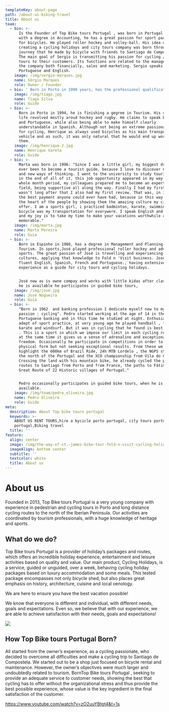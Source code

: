 ```yaml
---
templateKey: about-page
path: /about-us-biking-travel
title: About us
team:
  - bio: >-
      Is the Founder of Top Bike tours Portugal , was born in Portugal in 1981,
      with a degree in Accounting, he has a great passion for sport particularly
      for bicycles. He played roller hockey and volley-ball. His idea of
      creating a cycling holidays and city tours company was born through a
      journey that he made by bicycle with friends to Santiago de Compostela.
      The main goal of Sergio is transmitting his passion for cycling / city
      tours to their customers. Its functions are related to the management of
      the company both financially, sales and marketing. Sergio speaks
      Portuguese and English.
    image: /img/sergio-marques.jpg
    name: Sérgio Marques
    role: Owner / Founder
  - bio: ' Born in Porto in 1990 years, has the professional qualification in Tourism and a degree in Tourism. In sports, Tiago practiced swimming, skymming and was part of the scouts, gaining a great passion for adventure sports, outdoors and hiking. Tiago speaks fluent English, Portuguese and some French and Spanish, has experience as a guide for city tours and cycling holidays.'
    image: /img/tiago.jpg
    name: Tiago Silva
    role: Guide
  - bio: >-
      Born in Porto in 1994, he is finishing a gegree in Tourism. His sports
      life revolved mostly aroud hockey and rugby. He claims to speak English
      and Portuguese, while also being able to make himself clearly
      understandable in Spanish. Although not being an extreme passionate person
      for cycling, Henrique as always used bicycles as his main transportation
      vehicle and as such, it was only natural that he would end up working with
      them.
    image: /img/henrique-2.jpg
    name: Henrique Vareta
    role: Guide
  - bio: >-
      Marta was born in 1996: "Since I was a little girl, my biggest dream has
      ever been to become a tourist guide, because I love to discover new people
      and new ways of thinking. I went to the university to study tourism and,
      in the end of all of it, this job opportunity appeared in my way. During a
      whole month period, my colleagues prepared me to become an expert in this
      field, being supportive all along the way. Finally I had my first tour. It
      wasn’t long after that I also had my first review. That was, in itself,
      the best payment anyone could ever have had, because in this way i touched
      the heart of the people by showing them the amazing culture my city has to
      offer. I am a sports girl, i practiced badminton, karate, swimming and the
      bicycle was my transportation for everywere. I speak English and Spanish,
      and my joy is to take my time to make your vacations worthwhile and
      memorable."
    image: /img/marta.jpg
    name: Marta Pereira
    role: Guia
  - bio: >-
      Born in Espinho in 1988, has a degree in Management and Planning in
      Tourism. In sports,José played professional roller hockey and adventure
      sports. The great passion of José is travelling and experiencing different
      cultures, applying that knowledge to Fold n 'Visit business. José speaks
      fluent English, Spanish, French and Portuguese., having extensive
      experience as a guide for city tours and cycling holidays.


      José now as is owne compay and works with little kidas after classes. When
      he is available he participates in guided bike tours,
    image: /img/josé.jpg
    name: José Nogueira
    role: Guia
  - bio: >-
      "Born in 1962  and banking profession I dedicate myself now to my old
      passion : cycling". Pedro started working at the age of 14 in the
      Portuguese banking and in this time he studied at night. Enthusiastic
      adept of sport practice, at very young age he played handball , football,
      karate and windsurf. But it was in cycling that he found is best identity
      . This is a sport in which we impose our limit in each cycling route and
      at the same time it gives us a sense of adrenaline and exceptional
      freedom. Occasionally he participate in competitions in order to develop
      physical form but not seeking exceptional results. From these we can
      highlight the 600km of Brazil Ride, 24h MTB Lordelo , the NGPS stages in
      the north of the Portugal and the XCO championship from Vila do Conde.
      Crossing the land with his mountain bike, he already cycled the pilgrimage
      routes to Santiago from Porto and from France, the paths to Fátima and the
      Great Route of 22 Historic villages of Portugal."


      Pedro occasionally participates in guided bike tours, when he is
      available.
    image: /img/team/pedro_oliveira.jpg
    name: Pedro Oliveira
    role: Guide
meta:
  description: About Top bike tours portugal
  keywords: >-
    ABOUT US RENT TOURS,hire a bycicle porto portugal, city tours porto
    portugal,Biking travel
  title: ''
feature:
  align: center
  image: /img/the-way-of-st.-james-bike-tour-fold-n-visit-cycling-holidays-4394.jpg
  imageAlign: bottom center
  subtitle: ''
  textcolor: white
  title: About us
---
```

# About us

Founded in 2013, Top Bike tours Portugal is a very young company with experience in pedestrian and cycling tours in Porto and long distance cycling routes to the north of the Iberian Peninsula. Our activities are coordinated by tourism professionals, with a huge knowledge of heritage and sports.

## What do we do?

Top Bike tours Portugal is a provider of holiday’s packages and routes, which offers an incredible holiday experience, entertainment and leisure activities based on quality and value.
Our main product, Cycling Holidays, is a service, guided or unguided, over a week, behaving cycling holiday packages based on luxury accommodation and some meals. This tested package encompasses not only bicycle shed, but also places great emphasis on history, architecture, cuisine and local oenology.

We are here to ensure you have the best vacation possible!

We know that everyone is different and individual, with different needs, goals and expectations. Even so, we believe that with our experience, we are able to achieve satisfaction with their needs, goals and expectations!

![](/img/guided-bike-tour-in-douro-valley.jpg)

## How Top Bike tours Portugal Born?

All started from the owner’s experience, as a cycling passionate, who decided to overcome all difficulties and make a cycling trip to Santiago de Compostela. We started out to be a shop just focused on bicycle rental and maintenance. However, the owner’s objectives were much larger and undoubtedly related to tourism. BornTop Bike tours Portugal , seeking to provide an adequate service to customer needs, showing the best that cycling has to offer without the organizational stress and thus provide the best possible experience, whose value is the key ingredient in the final satisfaction of the customer.

https://www.youtube.com/watch?v=zO2uuYBtgt4&t=1s
